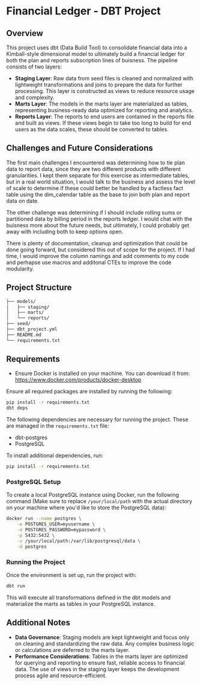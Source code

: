 
# Financial Ledger - DBT Project

## Overview
This project uses dbt (Data Build Tool) to consolidate financial data into a Kimball-style dimensional model to ultimately build a financial ledger for both the plan and reports subscription lines of buisness. The pipeline consists of two layers:
- **Staging Layer**: Raw data from seed files is cleaned and normalized with lightweight transformations and joins to prepare the data for further processing. This layer is constructed as views to reduce resource usage and complexity.
- **Marts Layer**: The models in the marts layer are materialized as tables, representing business-ready data optimized for reporting and analytics.
- **Reports Layer**: The reports to end users are contained in the reports file and built as views. If these views begin to take too long to build for end users as the data scales, these should be converted to tables.


## Challenges and Future Considerations
The first main challenges I encountered was determining how to tie plan data to report data, since they are two different products with different granularities. I kept them separate for this exercise as intermediate tables, but in a real world situation, I would talk to the business and assess the level of scale to determine if these could better be handled by a factless fact table using the dim_calendar table as the base to join both plan and report data on date.

The other challenge was determining if I should include rolling sums or partitioned data by billing period in the reports ledger. I would chat with the buisness more about the future needs, but ultimately, I could probably get away with including both to keep options open.

There is plenty of documentation, cleanup and optimization that could be done going forward, but considered this out of scope for the project. If I had time, I would improve the column namings and add comments to my code and perhapse use macros and additonal CTEs to improve the code modularity.

## Project Structure
```bash
├── models/
│   ├── staging/
│   ├── marts/
│   └── reports/  
├── seed/
├── dbt_project.yml
├── README.md
└── requirements.txt
```

## Requirements
- Ensure Docker is installed on your machine. You can download it from: https://www.docker.com/products/docker-desktop

Ensure all required packages are installed by running the following:
```bash
pip install -r requirements.txt
dbt deps
```

The following dependencies are necessary for running the project. These are managed in the `requirements.txt` file:
- dbt-postgres
- PostgreSQL

To install additional dependencies, run:
```bash
pip install -r requirements.txt
```


### PostgreSQL Setup
To create a local PostgreSQL instance using Docker, run the following command (Make sure to replace `/your/local/path` with the actual directory on your machine where you'd like to store the PostgreSQL data):
```bash
docker run --name postgres \
    -e POSTGRES_USER=myusername \
    -e POSTGRES_PASSWORD=mypassword \
    -p 5432:5432 \
    -v /your/local/path:/var/lib/postgresql/data \
    -d postgres
```


### Running the Project
Once the environment is set up, run the project with:
```bash
dbt run
```

This will execute all transformations defined in the dbt models and materialize the marts as tables in your PostgreSQL instance.

## Additional Notes
- **Data Governance**: Staging models are kept lightweight and focus only on cleaning and standardizing the raw data. Any complex business logic or calculations are deferred to the marts layer.
- **Performance Considerations**: Tables in the marts layer are optimized for querying and reporting to ensure fast, reliable access to financial data. The use of views in the staging layer keeps the development process agile and resource-efficient.
